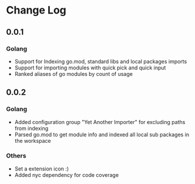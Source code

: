 # Change Log

## 0.0.1

### Golang

* Support for Indexing go.mod, standard libs and local packages imports
* Support for importing modules with quick pick and quick input
* Ranked aliases of go modules by count of usage

## 0.0.2

### Golang

* Added configuration group "Yet Another Importer" for excluding paths from indexing
* Parsed go.mod to get module info and indexed all local sub packages in the workspace

### Others

* Set a extension icon :)
* Added nyc dependency for code coverage